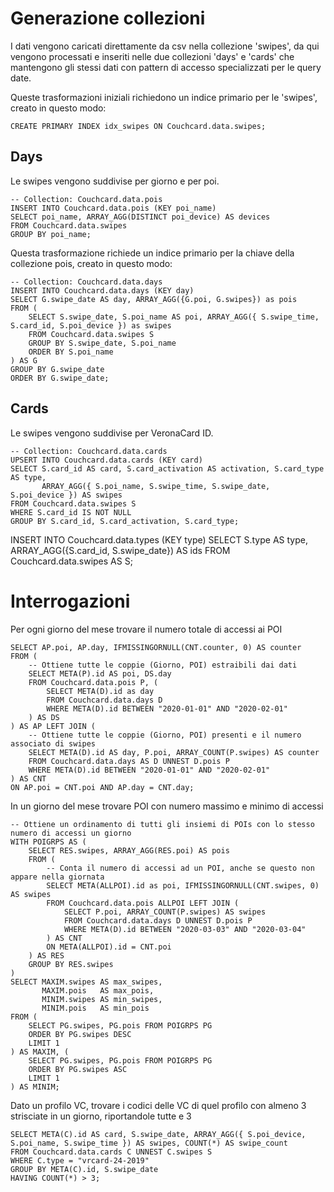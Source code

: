 # Generazione collezioni

I dati vengono caricati direttamente da csv nella collezione 'swipes', da qui vengono processati e inseriti nelle due collezioni 'days' e 'cards' che mantengono gli stessi dati con pattern di accesso specializzati per le query date.

Queste trasformazioni iniziali richiedono un indice primario per le 'swipes', creato in questo modo:

```
CREATE PRIMARY INDEX idx_swipes ON Couchcard.data.swipes;
```

## Days

Le swipes vengono suddivise per giorno e per poi.

```
-- Collection: Couchcard.data.pois
INSERT INTO Couchcard.data.pois (KEY poi_name)
SELECT poi_name, ARRAY_AGG(DISTINCT poi_device) AS devices
FROM Couchcard.data.swipes
GROUP BY poi_name;
```

Questa trasformazione richiede un indice primario per la chiave della collezione pois, creato in questo modo: 


```
-- Collection: Couchcard.data.days
INSERT INTO Couchcard.data.days (KEY day)
SELECT G.swipe_date AS day, ARRAY_AGG({G.poi, G.swipes}) as pois
FROM (
    SELECT S.swipe_date, S.poi_name AS poi, ARRAY_AGG({ S.swipe_time, S.card_id, S.poi_device }) as swipes
    FROM Couchcard.data.swipes S
    GROUP BY S.swipe_date, S.poi_name
    ORDER BY S.poi_name
) AS G
GROUP BY G.swipe_date
ORDER BY G.swipe_date;
```

## Cards

Le swipes vengono suddivise per VeronaCard ID.

```
-- Collection: Couchcard.data.cards
UPSERT INTO Couchcard.data.cards (KEY card)
SELECT S.card_id AS card, S.card_activation AS activation, S.card_type AS type, 
       ARRAY_AGG({ S.poi_name, S.swipe_time, S.swipe_date, S.poi_device }) AS swipes
FROM Couchcard.data.swipes S
WHERE S.card_id IS NOT NULL
GROUP BY S.card_id, S.card_activation, S.card_type;
```

INSERT INTO Couchcard.data.types (KEY type)
SELECT S.type AS type, ARRAY_AGG({S.card_id, S.swipe_date}) AS ids
FROM Couchcard.data.swipes AS S;

# Interrogazioni

Per ogni giorno del mese trovare il numero totale di accessi ai POI

```
SELECT AP.poi, AP.day, IFMISSINGORNULL(CNT.counter, 0) AS counter
FROM (
    -- Ottiene tutte le coppie (Giorno, POI) estraibili dai dati
    SELECT META(P).id AS poi, DS.day
    FROM Couchcard.data.pois P, (
        SELECT META(D).id as day
        FROM Couchcard.data.days D
        WHERE META(D).id BETWEEN "2020-01-01" AND "2020-02-01"
    ) AS DS
) AS AP LEFT JOIN (
    -- Ottiene tutte le coppie (Giorno, POI) presenti e il numero associato di swipes
    SELECT META(D).id AS day, P.poi, ARRAY_COUNT(P.swipes) AS counter
    FROM Couchcard.data.days AS D UNNEST D.pois P
    WHERE META(D).id BETWEEN "2020-01-01" AND "2020-02-01"
) AS CNT
ON AP.poi = CNT.poi AND AP.day = CNT.day;
```

In un giorno del mese trovare POI con numero massimo e minimo di accessi

```
-- Ottiene un ordinamento di tutti gli insiemi di POIs con lo stesso numero di accessi un giorno
WITH POIGRPS AS (
    SELECT RES.swipes, ARRAY_AGG(RES.poi) AS pois
    FROM (
        -- Conta il numero di accessi ad un POI, anche se questo non appare nella giornata
        SELECT META(ALLPOI).id as poi, IFMISSINGORNULL(CNT.swipes, 0) AS swipes
        FROM Couchcard.data.pois ALLPOI LEFT JOIN (
            SELECT P.poi, ARRAY_COUNT(P.swipes) AS swipes
            FROM Couchcard.data.days D UNNEST D.pois P
            WHERE META(D).id BETWEEN "2020-03-03" AND "2020-03-04"
        ) AS CNT
        ON META(ALLPOI).id = CNT.poi
    ) AS RES
    GROUP BY RES.swipes
)
SELECT MAXIM.swipes AS max_swipes, 
       MAXIM.pois   AS max_pois, 
       MINIM.swipes AS min_swipes, 
       MINIM.pois   AS min_pois
FROM (
    SELECT PG.swipes, PG.pois FROM POIGRPS PG
    ORDER BY PG.swipes DESC
    LIMIT 1
) AS MAXIM, (
    SELECT PG.swipes, PG.pois FROM POIGRPS PG
    ORDER BY PG.swipes ASC
    LIMIT 1
) AS MINIM;
```

Dato un profilo VC, trovare i codici delle VC di quel profilo con almeno 3 strisciate in un giorno, riportandole tutte e 3

```
SELECT META(C).id AS card, S.swipe_date, ARRAY_AGG({ S.poi_device, S.poi_name, S.swipe_time }) AS swipes, COUNT(*) AS swipe_count
FROM Couchcard.data.cards C UNNEST C.swipes S
WHERE C.type = "vrcard-24-2019"
GROUP BY META(C).id, S.swipe_date
HAVING COUNT(*) > 3;
```
